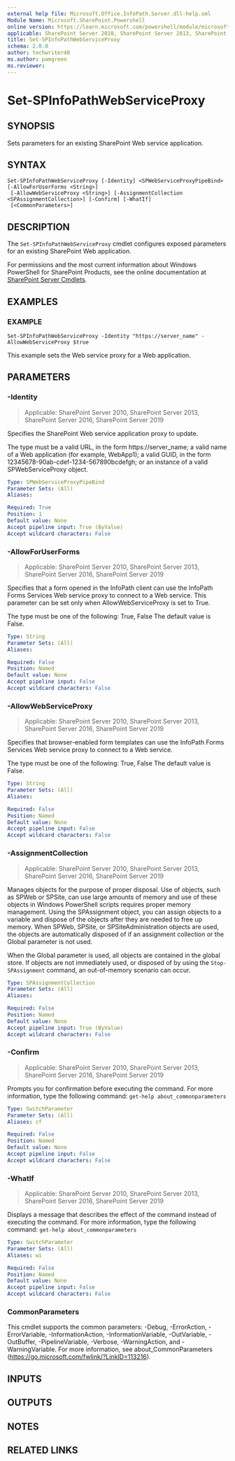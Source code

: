 ```yaml
---
external help file: Microsoft.Office.InfoPath.Server.dll-help.xml
Module Name: Microsoft.SharePoint.Powershell
online version: https://learn.microsoft.com/powershell/module/microsoft.sharepoint.powershell/set-spinfopathwebserviceproxy
applicable: SharePoint Server 2010, SharePoint Server 2013, SharePoint Server 2016, SharePoint Server 2019
title: Set-SPInfoPathWebServiceProxy
schema: 2.0.0
author: techwriter40
ms.author: pamgreen
ms.reviewer:
---
```


# Set-SPInfoPathWebServiceProxy

## SYNOPSIS
Sets parameters for an existing SharePoint Web service application.

## SYNTAX

```
Set-SPInfoPathWebServiceProxy [-Identity] <SPWebServiceProxyPipeBind> [-AllowForUserForms <String>]
 [-AllowWebServiceProxy <String>] [-AssignmentCollection <SPAssignmentCollection>] [-Confirm] [-WhatIf]
 [<CommonParameters>]
```

## DESCRIPTION
The `Set-SPInfoPathWebServiceProxy` cmdlet configures exposed parameters for an existing SharePoint Web application.

For permissions and the most current information about Windows PowerShell for SharePoint Products, see the online documentation at [SharePoint Server Cmdlets](https://learn.microsoft.com/powershell/sharepoint/sharepoint-server/sharepoint-server-cmdlets).

## EXAMPLES

### EXAMPLE
```
Set-SPInfoPathWebServiceProxy -Identity "https://server_name" -AllowWebServiceProxy $true
```

This example sets the Web service proxy for a Web application.

## PARAMETERS

### -Identity

> Applicable: SharePoint Server 2010, SharePoint Server 2013, SharePoint Server 2016, SharePoint Server 2019

Specifies the SharePoint Web service application proxy to update.

The type must be a valid URL, in the form https://server_name; a valid name of a Web application (for example, WebApp1); a valid GUID, in the form 12345678-90ab-cdef-1234-567890bcdefgh; or an instance of a valid SPWebServiceProxy object.

```yaml
Type: SPWebServiceProxyPipeBind
Parameter Sets: (All)
Aliases:

Required: True
Position: 1
Default value: None
Accept pipeline input: True (ByValue)
Accept wildcard characters: False
```

### -AllowForUserForms

> Applicable: SharePoint Server 2010, SharePoint Server 2013, SharePoint Server 2016, SharePoint Server 2019

Specifies that a form opened in the InfoPath  client can use the InfoPath Forms Services Web service proxy to connect to a Web service.
This parameter can be set only when AllowWebServiceProxy is set to True.

The type must be one of the following: True, False The default value is False.

```yaml
Type: String
Parameter Sets: (All)
Aliases:

Required: False
Position: Named
Default value: None
Accept pipeline input: False
Accept wildcard characters: False
```

### -AllowWebServiceProxy

> Applicable: SharePoint Server 2010, SharePoint Server 2013, SharePoint Server 2016, SharePoint Server 2019

Specifies that browser-enabled form templates can use the InfoPath Forms Services Web service proxy to connect to a Web service.

The type must be one of the following: True, False The default value is False.

```yaml
Type: String
Parameter Sets: (All)
Aliases:

Required: False
Position: Named
Default value: None
Accept pipeline input: False
Accept wildcard characters: False
```

### -AssignmentCollection

> Applicable: SharePoint Server 2010, SharePoint Server 2013, SharePoint Server 2016, SharePoint Server 2019

Manages objects for the purpose of proper disposal.
Use of objects, such as SPWeb or SPSite, can use large amounts of memory and use of these objects in Windows PowerShell scripts requires proper memory management.
Using the SPAssignment object, you can assign objects to a variable and dispose of the objects after they are needed to free up memory.
When SPWeb, SPSite, or SPSiteAdministration objects are used, the objects are automatically disposed of if an assignment collection or the Global parameter is not used.

When the Global parameter is used, all objects are contained in the global store.
If objects are not immediately used, or disposed of by using the `Stop-SPAssignment` command, an out-of-memory scenario can occur.

```yaml
Type: SPAssignmentCollection
Parameter Sets: (All)
Aliases:

Required: False
Position: Named
Default value: None
Accept pipeline input: True (ByValue)
Accept wildcard characters: False
```

### -Confirm

> Applicable: SharePoint Server 2010, SharePoint Server 2013, SharePoint Server 2016, SharePoint Server 2019

Prompts you for confirmation before executing the command.
For more information, type the following command: `get-help about_commonparameters`

```yaml
Type: SwitchParameter
Parameter Sets: (All)
Aliases: cf

Required: False
Position: Named
Default value: None
Accept pipeline input: False
Accept wildcard characters: False
```

### -WhatIf

> Applicable: SharePoint Server 2010, SharePoint Server 2013, SharePoint Server 2016, SharePoint Server 2019

Displays a message that describes the effect of the command instead of executing the command.
For more information, type the following command: `get-help about_commonparameters`

```yaml
Type: SwitchParameter
Parameter Sets: (All)
Aliases: wi

Required: False
Position: Named
Default value: None
Accept pipeline input: False
Accept wildcard characters: False
```

### CommonParameters
This cmdlet supports the common parameters: -Debug, -ErrorAction, -ErrorVariable, -InformationAction, -InformationVariable, -OutVariable, -OutBuffer, -PipelineVariable, -Verbose, -WarningAction, and -WarningVariable. For more information, see about_CommonParameters (https://go.microsoft.com/fwlink/?LinkID=113216).

## INPUTS

## OUTPUTS

## NOTES

## RELATED LINKS
